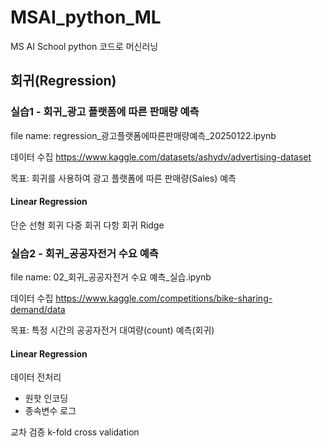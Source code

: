 # MSAI_python_ML
MS AI School python 코드로 머신러닝

## 회귀(Regression)

### 실습1 - 회귀_광고 플랫폼에 따른 판매량 예측

file name:
regression_광고플랫폼에따른판매량예측_20250122.ipynb

데이터 수집
https://www.kaggle.com/datasets/ashydv/advertising-dataset

목표:
회귀를 사용하여 광고 플랫폼에 따른 판매량(Sales) 예측

#### Linear Regression
단순 선형 회귀
다중 회귀
다항 회귀
Ridge

  
  
### 실습2 - 회귀_공공자전거 수요 예측

file name:
02_회귀_공공자전거 수요 예측_실습.ipynb

데이터 수집
https://www.kaggle.com/competitions/bike-sharing-demand/data

목표:
특정 시간의 공공자전거 대여량(count) 예측(회귀)

#### Linear Regression
데이터 전처리
- 원핫 인코딩
- 종속변수 로그

교차 검증
k-fold cross validation
